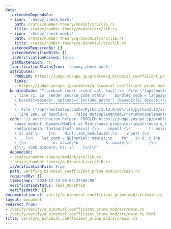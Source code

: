 ```yaml
---
data:
  _extendedDependsOn:
  - icon: ':heavy_check_mark:'
    path: crates/number-theory/modint/src/lib.rs
    title: crates/number-theory/modint/src/lib.rs
  - icon: ':heavy_check_mark:'
    path: crates/number-theory/q-binomial/src/lib.rs
    title: crates/number-theory/q-binomial/src/lib.rs
  _extendedRequiredBy: []
  _extendedVerifiedWith: []
  _isVerificationFailed: false
  _pathExtension: rs
  _verificationStatusIcon: ':heavy_check_mark:'
  attributes:
    PROBLEM: https://judge.yosupo.jp/problem/q_binomial_coefficient_prime_mod
    links:
    - https://judge.yosupo.jp/problem/q_binomial_coefficient_prime_mod
  bundledCode: "Traceback (most recent call last):\n  File \"/opt/hostedtoolcache/Python/3.12.8/x64/lib/python3.12/site-packages/onlinejudge_verify/documentation/build.py\"\
    , line 71, in _render_source_code_stat\n    bundled_code = language.bundle(stat.path,\
    \ basedir=basedir, options={'include_paths': [basedir]}).decode()\n          \
    \         ^^^^^^^^^^^^^^^^^^^^^^^^^^^^^^^^^^^^^^^^^^^^^^^^^^^^^^^^^^^^^^^^^^^^^^^^^^^^^^^^^\n\
    \  File \"/opt/hostedtoolcache/Python/3.12.8/x64/lib/python3.12/site-packages/onlinejudge_verify/languages/rust.py\"\
    , line 288, in bundle\n    raise NotImplementedError\nNotImplementedError\n"
  code: "// verification-helper: PROBLEM https://judge.yosupo.jp/problem/q_binomial_coefficient_prime_mod\n\
    \nuse modint::DynamicModInt as Mint;\nuse proconio::input;\nuse q_binomial::QBinomial;\n\
    \n#[proconio::fastout]\nfn main() {\n    input! {\n        t: usize,\n       \
    \ m: u32,\n    }\n    Mint::set_modulus(m);\n    input! {\n        q: Mint,\n\
    \    }\n    let comb = QBinomial::new(q);\n    for _ in 0..t {\n        input!\
    \ {\n            n: usize,\n            k: usize,\n        }\n        println!(\"\
    {}\", comb.binom(n, k));\n    }\n}\n"
  dependsOn:
  - crates/number-theory/modint/src/lib.rs
  - crates/number-theory/q-binomial/src/lib.rs
  isVerificationFile: true
  path: verify/q_binomial_coefficient_prime_mod/src/main.rs
  requiredBy: []
  timestamp: '2024-12-24 03:04:37+00:00'
  verificationStatus: TEST_ACCEPTED
  verifiedWith: []
documentation_of: verify/q_binomial_coefficient_prime_mod/src/main.rs
layout: document
redirect_from:
- /verify/verify/q_binomial_coefficient_prime_mod/src/main.rs
- /verify/verify/q_binomial_coefficient_prime_mod/src/main.rs.html
title: verify/q_binomial_coefficient_prime_mod/src/main.rs
---
```

